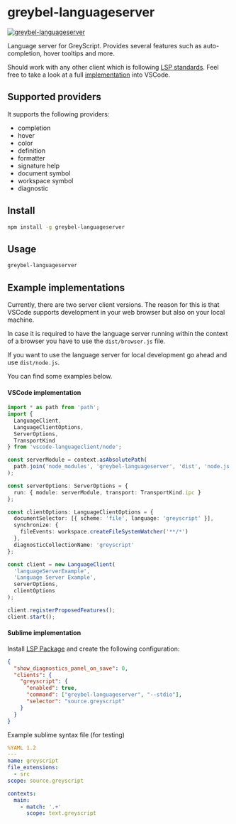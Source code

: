 # greybel-languageserver

[![greybel-languageserver](https://circleci.com/gh/ayecue/greybel-languageserver.svg?style=svg)](https://circleci.com/gh/ayecue/greybel-languageserver)

Language server for GreyScript. Provides several features such as auto-completion, hover tooltips and more.

Should work with any other client which is following [LSP standards](https://code.visualstudio.com/api/language-extensions/language-server-extension-guide). Feel free to take a look at a full [implementation](https://github.com/ayecue/greybel-vs) into VSCode.

## Supported providers

It supports the following providers:
- completion
- hover
- color
- definition
- formatter
- signature help
- document symbol
- workspace symbol
- diagnostic

## Install

```bash
npm install -g greybel-languageserver
```

## Usage
```bash
greybel-languageserver
```

## Example implementations

Currently, there are two server client versions. The reason for this is that VSCode supports development in your web browser but also on your local machine.

In case it is required to have the language server running within the context of a browser you have to use the `dist/browser.js` file.

If you want to use the language server for local development go ahead and use `dist/node.js`.

You can find some examples below.

#### VSCode implementation
```ts
import * as path from 'path';
import {
  LanguageClient,
  LanguageClientOptions,
  ServerOptions,
  TransportKind
} from 'vscode-languageclient/node';

const serverModule = context.asAbsolutePath(
  path.join('node_modules', 'greybel-languageserver', 'dist', 'node.js')
);

const serverOptions: ServerOptions = {
  run: { module: serverModule, transport: TransportKind.ipc }
};

const clientOptions: LanguageClientOptions = {
  documentSelector: [{ scheme: 'file', language: 'greyscript' }],
  synchronize: {
    fileEvents: workspace.createFileSystemWatcher('**/*')
  },
  diagnosticCollectionName: 'greyscript'
};

const client = new LanguageClient(
  'languageServerExample',
  'Language Server Example',
  serverOptions,
  clientOptions
);

client.registerProposedFeatures();
client.start();
```

#### Sublime implementation
Install [LSP Package](https://lsp.sublimetext.io/) and create the following configuration:
```json
{
  "show_diagnostics_panel_on_save": 0,
  "clients": {
    "greyscript": {
      "enabled": true,
      "command": ["greybel-languageserver", "--stdio"],
      "selector": "source.greyscript"
    }
  }
}
```

Example sublime syntax file (for testing)
```yaml
%YAML 1.2
---
name: greyscript
file_extensions:
  - src
scope: source.greyscript

contexts:
  main:
    - match: '.+'
      scope: text.greyscript
```